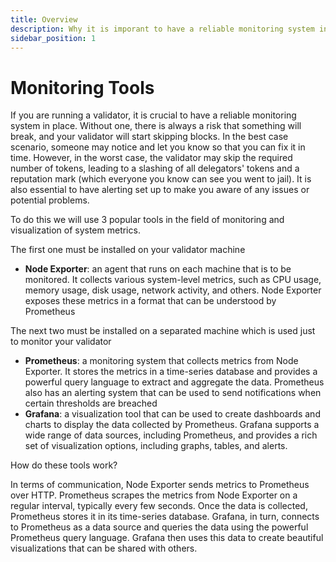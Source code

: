```yaml
---
title: Overview
description: Why it is imporant to have a reliable monitoring system in place
sidebar_position: 1
---
```


# Monitoring Tools

If you are running a validator, it is crucial to have a reliable monitoring system in place. Without one, there is always a risk that something will break, and your validator will start skipping blocks. In the best case scenario, someone may notice and let you know so that you can fix it in time. However, in the worst case, the validator may skip the required number of tokens, leading to a slashing of all delegators' tokens and a reputation mark (which everyone you know can see you went to jail). It is also essential to have alerting set up to make you aware of any issues or potential problems.

To do this we will use 3 popular tools in the field of monitoring and visualization of system metrics.

The first one must be installed on your validator machine
- **Node Exporter**: an agent that runs on each machine that is to be monitored. It collects various system-level metrics, such as CPU usage, memory usage, disk usage, network activity, and others. Node Exporter exposes these metrics in a format that can be understood by Prometheus

The next two must be installed on a separated machine which is used just to monitor your validator

- **Prometheus**: a monitoring system that collects metrics from Node Exporter. It stores the metrics in a time-series database and provides a powerful query language to extract and aggregate the data. Prometheus also has an alerting system that can be used to send notifications when certain thresholds are breached
- **Grafana**: a visualization tool that can be used to create dashboards and charts to display the data collected by Prometheus. Grafana supports a wide range of data sources, including Prometheus, and provides a rich set of visualization options, including graphs, tables, and alerts.

How do these tools work?

In terms of communication, Node Exporter sends metrics to Prometheus over HTTP. Prometheus scrapes the metrics from Node Exporter on a regular interval, typically every few seconds. Once the data is collected, Prometheus stores it in its time-series database. Grafana, in turn, connects to Prometheus as a data source and queries the data using the powerful Prometheus query language. Grafana then uses this data to create beautiful visualizations that can be shared with others.